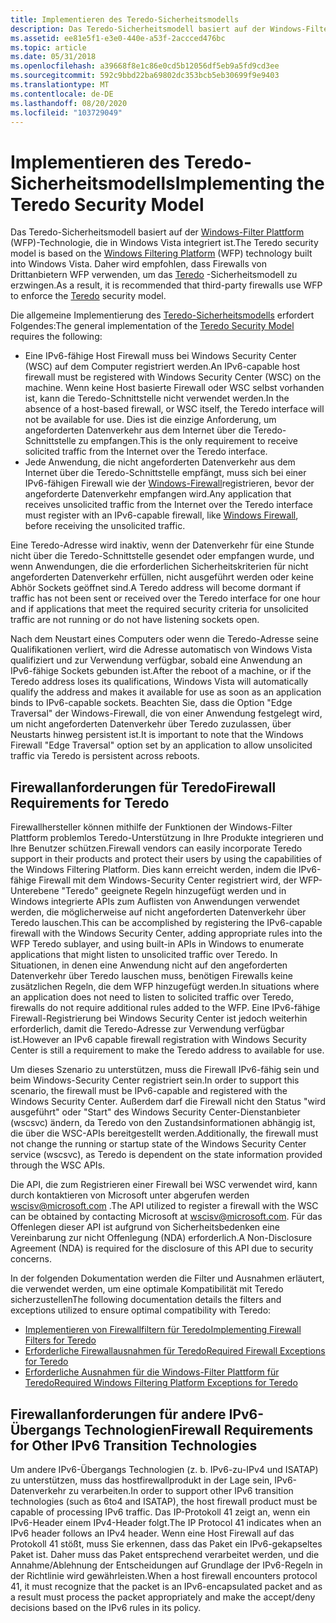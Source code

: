 ```yaml
---
title: Implementieren des Teredo-Sicherheitsmodells
description: Das Teredo-Sicherheitsmodell basiert auf der Windows-Filter Plattform (WFP)-Technologie, die in Windows Vista integriert ist. Daher wird empfohlen, dass Firewalls von Drittanbietern WFP verwenden, um das Teredo-Sicherheitsmodell zu erzwingen.
ms.assetid: ee81e5f1-e3e0-440e-a53f-2accced476bc
ms.topic: article
ms.date: 05/31/2018
ms.openlocfilehash: a39668f8e1c86e0cd5b12056df5eb9a5fd9cd3ee
ms.sourcegitcommit: 592c9bbd22ba69802dc353bcb5eb30699f9e9403
ms.translationtype: MT
ms.contentlocale: de-DE
ms.lasthandoff: 08/20/2020
ms.locfileid: "103729049"
---
```

# <a name="implementing-the-teredo-security-model"></a><span data-ttu-id="1f0b7-104">Implementieren des Teredo-Sicherheitsmodells</span><span class="sxs-lookup"><span data-stu-id="1f0b7-104">Implementing the Teredo Security Model</span></span>

<span data-ttu-id="1f0b7-105">Das Teredo-Sicherheitsmodell basiert auf der [Windows-Filter Plattform](/windows/desktop/FWP/windows-filtering-platform-start-page) (WFP)-Technologie, die in Windows Vista integriert ist.</span><span class="sxs-lookup"><span data-stu-id="1f0b7-105">The Teredo security model is based on the [Windows Filtering Platform](/windows/desktop/FWP/windows-filtering-platform-start-page) (WFP) technology built into Windows Vista.</span></span> <span data-ttu-id="1f0b7-106">Daher wird empfohlen, dass Firewalls von Drittanbietern WFP verwenden, um das [Teredo](about-teredo.md) -Sicherheitsmodell zu erzwingen.</span><span class="sxs-lookup"><span data-stu-id="1f0b7-106">As a result, it is recommended that third-party firewalls use WFP to enforce the [Teredo](about-teredo.md) security model.</span></span>

<span data-ttu-id="1f0b7-107">Die allgemeine Implementierung des [Teredo-Sicherheitsmodells](the-teredo-security-model.md) erfordert Folgendes:</span><span class="sxs-lookup"><span data-stu-id="1f0b7-107">The general implementation of the [Teredo Security Model](the-teredo-security-model.md) requires the following:</span></span>

-   <span data-ttu-id="1f0b7-108">Eine IPv6-fähige Host Firewall muss bei Windows Security Center (WSC) auf dem Computer registriert werden.</span><span class="sxs-lookup"><span data-stu-id="1f0b7-108">An IPv6-capable host firewall must be registered with Windows Security Center (WSC) on the machine.</span></span> <span data-ttu-id="1f0b7-109">Wenn keine Host basierte Firewall oder WSC selbst vorhanden ist, kann die Teredo-Schnittstelle nicht verwendet werden.</span><span class="sxs-lookup"><span data-stu-id="1f0b7-109">In the absence of a host-based firewall, or WSC itself, the Teredo interface will not be available for use.</span></span> <span data-ttu-id="1f0b7-110">Dies ist die einzige Anforderung, um angeforderten Datenverkehr aus dem Internet über die Teredo-Schnittstelle zu empfangen.</span><span class="sxs-lookup"><span data-stu-id="1f0b7-110">This is the only requirement to receive solicited traffic from the Internet over the Teredo interface.</span></span>
-   <span data-ttu-id="1f0b7-111">Jede Anwendung, die nicht angeforderten Datenverkehr aus dem Internet über die Teredo-Schnittstelle empfängt, muss sich bei einer IPv6-fähigen Firewall wie der [Windows-Firewall](/previous-versions/windows/desktop/ics/windows-firewall-start-page)registrieren, bevor der angeforderte Datenverkehr empfangen wird.</span><span class="sxs-lookup"><span data-stu-id="1f0b7-111">Any application that receives unsolicited traffic from the Internet over the Teredo interface must register with an IPv6-capable firewall, like [Windows Firewall](/previous-versions/windows/desktop/ics/windows-firewall-start-page), before receiving the unsolicited traffic.</span></span>

<span data-ttu-id="1f0b7-112">Eine Teredo-Adresse wird inaktiv, wenn der Datenverkehr für eine Stunde nicht über die Teredo-Schnittstelle gesendet oder empfangen wurde, und wenn Anwendungen, die die erforderlichen Sicherheitskriterien für nicht angeforderten Datenverkehr erfüllen, nicht ausgeführt werden oder keine Abhör Sockets geöffnet sind.</span><span class="sxs-lookup"><span data-stu-id="1f0b7-112">A Teredo address will become dormant if traffic has not been sent or received over the Teredo interface for one hour and if applications that meet the required security criteria for unsolicited traffic are not running or do not have listening sockets open.</span></span>

<span data-ttu-id="1f0b7-113">Nach dem Neustart eines Computers oder wenn die Teredo-Adresse seine Qualifikationen verliert, wird die Adresse automatisch von Windows Vista qualifiziert und zur Verwendung verfügbar, sobald eine Anwendung an IPv6-fähige Sockets gebunden ist.</span><span class="sxs-lookup"><span data-stu-id="1f0b7-113">After the reboot of a machine, or if the Teredo address loses its qualifications, Windows Vista will automatically qualify the address and makes it available for use as soon as an application binds to IPv6-capable sockets.</span></span> <span data-ttu-id="1f0b7-114">Beachten Sie, dass die Option "Edge Traversal" der Windows-Firewall, die von einer Anwendung festgelegt wird, um nicht angeforderten Datenverkehr über Teredo zuzulassen, über Neustarts hinweg persistent ist.</span><span class="sxs-lookup"><span data-stu-id="1f0b7-114">It is important to note that the Windows Firewall "Edge Traversal" option set by an application to allow unsolicited traffic via Teredo is persistent across reboots.</span></span>

## <a name="firewall-requirements-for-teredo"></a><span data-ttu-id="1f0b7-115">Firewallanforderungen für Teredo</span><span class="sxs-lookup"><span data-stu-id="1f0b7-115">Firewall Requirements for Teredo</span></span>

<span data-ttu-id="1f0b7-116">Firewallhersteller können mithilfe der Funktionen der Windows-Filter Plattform problemlos Teredo-Unterstützung in Ihre Produkte integrieren und Ihre Benutzer schützen.</span><span class="sxs-lookup"><span data-stu-id="1f0b7-116">Firewall vendors can easily incorporate Teredo support in their products and protect their users by using the capabilities of the Windows Filtering Platform.</span></span> <span data-ttu-id="1f0b7-117">Dies kann erreicht werden, indem die IPv6-fähige Firewall mit dem Windows-Security Center registriert wird, der WFP-Unterebene "Teredo" geeignete Regeln hinzugefügt werden und in Windows integrierte APIs zum Auflisten von Anwendungen verwendet werden, die möglicherweise auf nicht angeforderten Datenverkehr über Teredo lauschen.</span><span class="sxs-lookup"><span data-stu-id="1f0b7-117">This can be accomplished by registering the IPv6-capable firewall with the Windows Security Center, adding appropriate rules into the WFP Teredo sublayer, and using built-in APIs in Windows to enumerate applications that might listen to unsolicited traffic over Teredo.</span></span> <span data-ttu-id="1f0b7-118">In Situationen, in denen eine Anwendung nicht auf den angeforderten Datenverkehr über Teredo lauschen muss, benötigen Firewalls keine zusätzlichen Regeln, die dem WFP hinzugefügt werden.</span><span class="sxs-lookup"><span data-stu-id="1f0b7-118">In situations where an application does not need to listen to solicited traffic over Teredo, firewalls do not require additional rules added to the WFP.</span></span> <span data-ttu-id="1f0b7-119">Eine IPv6-fähige Firewall-Registrierung bei Windows Security Center ist jedoch weiterhin erforderlich, damit die Teredo-Adresse zur Verwendung verfügbar ist.</span><span class="sxs-lookup"><span data-stu-id="1f0b7-119">However an IPv6 capable firewall registration with Windows Security Center is still a requirement to make the Teredo address to available for use.</span></span>

<span data-ttu-id="1f0b7-120">Um dieses Szenario zu unterstützen, muss die Firewall IPv6-fähig sein und beim Windows-Security Center registriert sein.</span><span class="sxs-lookup"><span data-stu-id="1f0b7-120">In order to support this scenario, the firewall must be IPv6-capable and registered with the Windows Security Center.</span></span> <span data-ttu-id="1f0b7-121">Außerdem darf die Firewall nicht den Status "wird ausgeführt" oder "Start" des Windows Security Center-Dienstanbieter (wscsvc) ändern, da Teredo von den Zustandsinformationen abhängig ist, die über die WSC-APIs bereitgestellt werden.</span><span class="sxs-lookup"><span data-stu-id="1f0b7-121">Additionally, the firewall must not change the running or startup state of the Windows Security Center service (wscsvc), as Teredo is dependent on the state information provided through the WSC APIs.</span></span>

<span data-ttu-id="1f0b7-122">Die API, die zum Registrieren einer Firewall bei WSC verwendet wird, kann durch kontaktieren von Microsoft unter abgerufen werden wscisv@microsoft.com .</span><span class="sxs-lookup"><span data-stu-id="1f0b7-122">The API utilized to register a firewall with the WSC can be obtained by contacting Microsoft at wscisv@microsoft.com.</span></span> <span data-ttu-id="1f0b7-123">Für das Offenlegen dieser API ist aufgrund von Sicherheitsbedenken eine Vereinbarung zur nicht Offenlegung (NDA) erforderlich.</span><span class="sxs-lookup"><span data-stu-id="1f0b7-123">A Non-Disclosure Agreement (NDA) is required for the disclosure of this API due to security concerns.</span></span>

<span data-ttu-id="1f0b7-124">In der folgenden Dokumentation werden die Filter und Ausnahmen erläutert, die verwendet werden, um eine optimale Kompatibilität mit Teredo sicherzustellen</span><span class="sxs-lookup"><span data-stu-id="1f0b7-124">The following documentation details the filters and exceptions utilized to ensure optimal compatibility with Teredo:</span></span>

-   [<span data-ttu-id="1f0b7-125">Implementieren von Firewallfiltern für Teredo</span><span class="sxs-lookup"><span data-stu-id="1f0b7-125">Implementing Firewall Filters for Teredo</span></span>](implementing-firewall-filters-for-teredo.md)
-   [<span data-ttu-id="1f0b7-126">Erforderliche Firewallausnahmen für Teredo</span><span class="sxs-lookup"><span data-stu-id="1f0b7-126">Required Firewall Exceptions for Teredo</span></span>](required-firewall-exceptions-for-teredo.md)
-   [<span data-ttu-id="1f0b7-127">Erforderliche Ausnahmen für die Windows-Filter Plattform für Teredo</span><span class="sxs-lookup"><span data-stu-id="1f0b7-127">Required Windows Filtering Platform Exceptions for Teredo</span></span>](required-windows-filtering-platform-exceptions-for-teredo.md)

## <a name="firewall-requirements-for-other-ipv6-transition-technologies"></a><span data-ttu-id="1f0b7-128">Firewallanforderungen für andere IPv6-Übergangs Technologien</span><span class="sxs-lookup"><span data-stu-id="1f0b7-128">Firewall Requirements for Other IPv6 Transition Technologies</span></span>

<span data-ttu-id="1f0b7-129">Um andere IPv6-Übergangs Technologien (z. b. IPv6-zu-IPv4 und ISATAP) zu unterstützen, muss das hostfirewallprodukt in der Lage sein, IPv6-Datenverkehr zu verarbeiten.</span><span class="sxs-lookup"><span data-stu-id="1f0b7-129">In order to support other IPv6 transition technologies (such as 6to4 and ISATAP), the host firewall product must be capable of processing IPv6 traffic.</span></span> <span data-ttu-id="1f0b7-130">Das IP-Protokoll 41 zeigt an, wenn ein IPv6-Header einem IPv4-Header folgt.</span><span class="sxs-lookup"><span data-stu-id="1f0b7-130">The IP Protocol 41 indicates when an IPv6 header follows an IPv4 header.</span></span> <span data-ttu-id="1f0b7-131">Wenn eine Host Firewall auf das Protokoll 41 stößt, muss Sie erkennen, dass das Paket ein IPv6-gekapseltes Paket ist. Daher muss das Paket entsprechend verarbeitet werden, und die Annahme/Ablehnung der Entscheidungen auf Grundlage der IPv6-Regeln in der Richtlinie wird gewährleisten.</span><span class="sxs-lookup"><span data-stu-id="1f0b7-131">When a host firewall encounters protocol 41, it must recognize that the packet is an IPv6-encapsulated packet and as a result must process the packet appropriately and make the accept/deny decisions based on the IPv6 rules in its policy.</span></span>

 

 